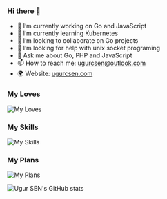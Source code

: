 ### Hi there 👋

- 🔭 I’m currently working on Go and JavaScript
- 🌱 I’m currently learning Kubernetes
- 👯 I’m looking to collaborate on Go projects
- 🤔 I’m looking for help with unix socket programing
- 💬 Ask me about Go, PHP and JavaScript
- 📫 How to reach me: [ugurcsen@outlook.com](mailto:ugurcsen@outlook.com)
- 🌍 Website: [ugurcsen.com](https://ugurcsen.com)

### My Loves
![My Loves](https://skillicons.dev/icons?i=go,php,laravel,linux)

### My Skills
![My Skills](https://skillicons.dev/icons?i=go,php,laravel,linux,nodejs,react,nextjs,py,c,mysql,postgresql,arduino,docker)

### My Plans
![My Plans](https://skillicons.dev/icons?i=dotnet,mongodb,redis,kubernetes)

![Ugur SEN's GitHub stats](https://github-readme-stats.vercel.app/api?username=ugurcsen&theme=gotham&show_icons=true)
